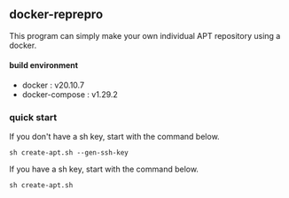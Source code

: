 ## docker-reprepro 

This program can simply make your own individual APT repository using a docker.



#### build environment

- docker : v20.10.7
- docker-compose : v1.29.2



### quick start

If you don't have a sh key, start with the command below.

```
sh create-apt.sh --gen-ssh-key
```



If you have a sh key, start with the command below.

```
sh create-apt.sh
```



